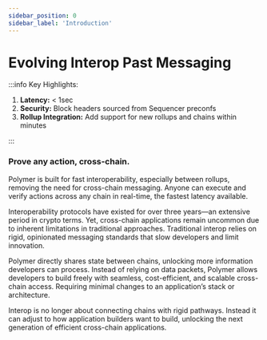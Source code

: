 ```yaml
---
sidebar_position: 0
sidebar_label: 'Introduction'
---
```


# Evolving Interop Past Messaging

:::info Key Highlights:

 1. **Latency:** < 1sec
 2. **Security:** Block headers sourced from Sequencer preconfs
 3. **Rollup Integration:** Add support for new rollups and chains within minutes

:::

### Prove any action, cross-chain.

Polymer is built for fast interoperability, especially between rollups, removing the need for cross-chain messaging. Anyone can execute and verify actions across any chain in real-time, the fastest latency available.

Interoperability protocols have existed for over three years—an extensive period in crypto terms. Yet, cross-chain applications remain uncommon due to inherent limitations in traditional approaches. Traditional interop relies on rigid, opinionated messaging standards that slow developers and limit innovation. 

Polymer directly shares state between chains, unlocking more information developers can process. Instead of relying on data packets, Polymer allows developers to build freely with seamless, cost-efficient, and scalable cross-chain access. Requiring minimal changes to an application’s stack or architecture.

Interop is no longer about connecting chains with rigid pathways. Instead it can adjust to how application builders want to build, unlocking the next generation of efficient cross-chain applications. 


